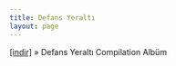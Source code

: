 ```yaml
---
title: Defans Yeraltı
layout: page
---
```


<a href="https://cloud.mail.ru/public/e23ebb60597e/Defans%20Yeralt%C4%B1%20Complation%20Album" target="_blank">[indir]</a>  »  Defans Yeraltı Compilation Albüm